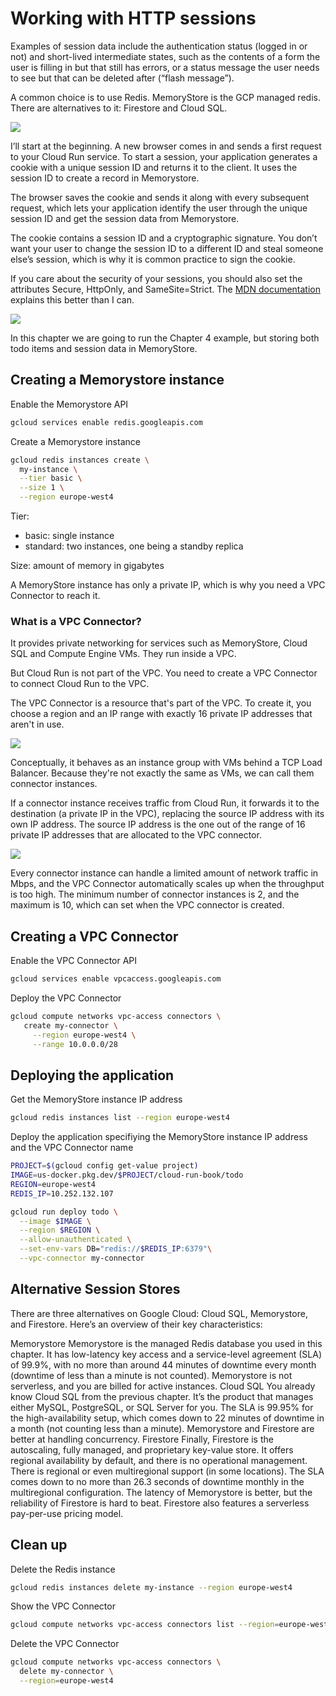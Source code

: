 # Working with HTTP sessions

Examples of session data include the authentication status (logged in or not) and short-lived intermediate states, such as the contents of a form the user is filling in but that still has errors, or a status message the user needs to see but that can be deleted after (“flash message”).

A common choice is to use Redis. MemoryStore is the GCP managed redis. There are alternatives to it: Firestore and Cloud SQL.

![](./1.png)

I’ll start at the beginning. A new browser comes in and sends a first request to your Cloud Run service. To start a session, your application generates a cookie with a unique session ID and returns it to the client. It uses the session ID to create a record in Memorystore.

The browser saves the cookie and sends it along with every subsequent request, which lets your application identify the user through the unique session ID and get the session data from Memorystore.

The cookie contains a session ID and a cryptographic signature. You don’t want your user to change the session ID to a different ID and steal someone else’s session, which is why it is common practice to sign the cookie.

If you care about the security of your sessions, you should also set the attributes Secure, HttpOnly, and SameSite=Strict. The [MDN documentation](https://developer.mozilla.org/en-US/docs/Web/HTTP/Cookies) explains this better than I can.

![](./2.png)

In this chapter we are going to run the Chapter 4 example, but storing both todo items and session data in MemoryStore.

## Creating a Memorystore instance

Enable the Memorystore API

```bash
gcloud services enable redis.googleapis.com
```

Create a Memorystore instance

```bash
gcloud redis instances create \
  my-instance \
  --tier basic \
  --size 1 \
  --region europe-west4
```

Tier:

- basic: single instance
- standard: two instances, one being a standby replica

Size: amount of memory in gigabytes

A MemoryStore instance has only a private IP, which is why you need a VPC Connector to reach it.

### What is a VPC Connector?

It provides private networking for services such as MemoryStore, Cloud SQL and Compute Engine VMs. They run inside a VPC.

But Cloud Run is not part of the VPC. You need to create a VPC Connector to connect Cloud Run to the VPC.

The VPC Connector is a resource that's part of the VPC. To create it, you choose a region and an IP range with exactly 16 private IP addresses that aren't in use.

![](./3.png)

Conceptually, it behaves as an instance group with VMs behind a TCP Load Balancer. Because they're not exactly the same as VMs, we can call them connector instances.

If a connector instance receives traffic from Cloud Run, it forwards it to the destination (a private IP in the VPC), replacing the source IP address with its own IP address. The source IP address is the one out of the range of 16 private IP addresses that are allocated to the VPC connector.

![](./4.png)

Every connector instance can handle a limited amount of network traffic in Mbps, and the VPC Connector automatically scales up when the throughput is too high. The minimum number of connector instances is 2, and the maximum is 10, which can set when the VPC connector is created.

## Creating a VPC Connector

Enable the VPC Connector API

```bash
gcloud services enable vpcaccess.googleapis.com
```

Deploy the VPC Connector

```bash
gcloud compute networks vpc-access connectors \
   create my-connector \
     --region europe-west4 \
     --range 10.0.0.0/28
```

## Deploying the application

Get the MemoryStore instance IP address

```bash
gcloud redis instances list --region europe-west4
```

Deploy the application specifiying the MemoryStore instance IP address and the VPC Connector name

```bash
PROJECT=$(gcloud config get-value project)
IMAGE=us-docker.pkg.dev/$PROJECT/cloud-run-book/todo
REGION=europe-west4
REDIS_IP=10.252.132.107

gcloud run deploy todo \
  --image $IMAGE \
  --region $REGION \
  --allow-unauthenticated \
  --set-env-vars DB="redis://$REDIS_IP:6379"\
  --vpc-connector my-connector
```

## Alternative Session Stores

There are three alternatives on Google Cloud: Cloud SQL, Memorystore, and Firestore. Here’s an overview of their key characteristics:

Memorystore
    Memorystore is the managed Redis database you used in this chapter. It has low-latency key access and a service-level agreement (SLA) of 99.9%, with no more than around 44 minutes of downtime every month (downtime of less than a minute is not counted). Memorystore is not serverless, and you are billed for active instances.
Cloud SQL
    You already know Cloud SQL from the previous chapter. It’s the product that manages either MySQL, PostgreSQL, or SQL Server for you. The SLA is 99.95% for the high-availability setup, which comes down to 22 minutes of downtime in a month (not counting less than a minute). Memorystore and Firestore are better at handling concurrency.
Firestore
    Finally, Firestore is the autoscaling, fully managed, and proprietary key-value store. It offers regional availability by default, and there is no operational management. There is regional or even multiregional support (in some locations). The SLA comes down to no more than 26.3 seconds of downtime monthly in the multiregional configuration. The latency of Memorystore is better, but the reliability of Firestore is hard to beat. Firestore also features a serverless pay-per-use pricing model. 

## Clean up

Delete the Redis instance

```bash
gcloud redis instances delete my-instance --region europe-west4
```

Show the VPC Connector

```bash
gcloud compute networks vpc-access connectors list --region=europe-west4
```

Delete the VPC Connector

```bash
gcloud compute networks vpc-access connectors \
  delete my-connector \
  --region=europe-west4
```
